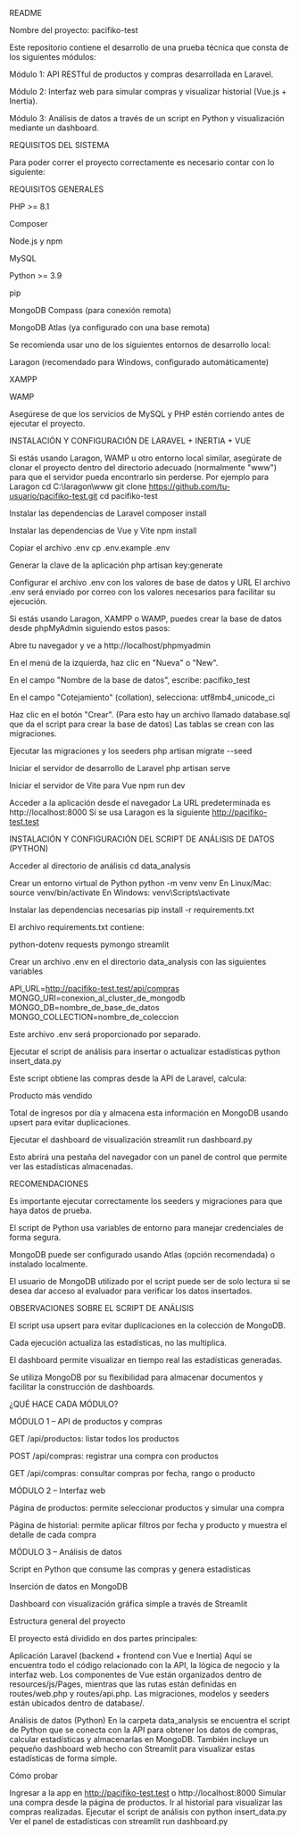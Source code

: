 README

Nombre del proyecto: pacifiko-test

Este repositorio contiene el desarrollo de una prueba técnica que consta de los siguientes módulos:

Módulo 1: API RESTful de productos y compras desarrollada en Laravel.

Módulo 2: Interfaz web para simular compras y visualizar historial (Vue.js + Inertia).

Módulo 3: Análisis de datos a través de un script en Python y visualización mediante un dashboard.

REQUISITOS DEL SISTEMA

Para poder correr el proyecto correctamente es necesario contar con lo siguiente:

REQUISITOS GENERALES

PHP >= 8.1

Composer

Node.js y npm

MySQL

Python >= 3.9

pip

MongoDB Compass (para conexión remota)

MongoDB Atlas (ya configurado con una base remota)

Se recomienda usar uno de los siguientes entornos de desarrollo local:

Laragon (recomendado para Windows, configurado automáticamente)

XAMPP

WAMP

Asegúrese de que los servicios de MySQL y PHP estén corriendo antes de ejecutar el proyecto.

INSTALACIÓN Y CONFIGURACIÓN DE LARAVEL + INERTIA + VUE

Si estás usando Laragon, WAMP u otro entorno local similar, asegúrate de clonar el proyecto dentro del 
directorio adecuado (normalmente "www") para que el servidor pueda encontrarlo sin perderse.
Por ejemplo para Laragon
cd C:\laragon\www
git clone https://github.com/tu-usuario/pacifiko-test.git
cd pacifiko-test

Instalar las dependencias de Laravel composer install

Instalar las dependencias de Vue y Vite npm install

Copiar el archivo .env cp .env.example .env

Generar la clave de la aplicación php artisan key:generate

Configurar el archivo .env con los valores de base de datos y URL El archivo .env será enviado por correo con los valores necesarios para facilitar su ejecución.

Si estás usando Laragon, XAMPP o WAMP, puedes crear la base de datos  desde phpMyAdmin siguiendo estos pasos:

Abre tu navegador y ve a http://localhost/phpmyadmin

En el menú de la izquierda, haz clic en "Nueva" o "New".

En el campo "Nombre de la base de datos", escribe: pacifiko_test

En el campo "Cotejamiento" (collation), selecciona: utf8mb4_unicode_ci

Haz clic en el botón "Crear".
(Para esto hay un archivo llamado database.sql que da el script para crear la base de datos)
Las tablas se crean con las migraciones.

Ejecutar las migraciones y los seeders php artisan migrate --seed

Iniciar el servidor de desarrollo de Laravel php artisan serve

Iniciar el servidor de Vite para Vue npm run dev

Acceder a la aplicación desde el navegador La URL predeterminada es http://localhost:8000 Sí se usa Laragon es la siguiente http://pacifiko-test.test

INSTALACIÓN Y CONFIGURACIÓN DEL SCRIPT DE ANÁLISIS DE DATOS (PYTHON)

Acceder al directorio de análisis cd data_analysis

Crear un entorno virtual de Python python -m venv venv En Linux/Mac: source venv/bin/activate En Windows: venv\Scripts\activate

Instalar las dependencias necesarias pip install -r requirements.txt

El archivo requirements.txt contiene:

python-dotenv requests pymongo streamlit

Crear un archivo .env en el directorio data_analysis con las siguientes variables

API_URL=http://pacifiko-test.test/api/compras MONGO_URI=conexion_al_cluster_de_mongodb MONGO_DB=nombre_de_base_de_datos MONGO_COLLECTION=nombre_de_coleccion

Este archivo .env será proporcionado por separado.

Ejecutar el script de análisis para insertar o actualizar estadísticas python insert_data.py

Este script obtiene las compras desde la API de Laravel, calcula:

Producto más vendido

Total de ingresos por día y almacena esta información en MongoDB usando upsert para evitar duplicaciones.

Ejecutar el dashboard de visualización streamlit run dashboard.py

Esto abrirá una pestaña del navegador con un panel de control que permite ver las estadísticas almacenadas.

RECOMENDACIONES

Es importante ejecutar correctamente los seeders y migraciones para que haya datos de prueba.

El script de Python usa variables de entorno para manejar credenciales de forma segura.

MongoDB puede ser configurado usando Atlas (opción recomendada) o instalado localmente.

El usuario de MongoDB utilizado por el script puede ser de solo lectura si se desea dar acceso al evaluador para verificar los datos insertados.

OBSERVACIONES SOBRE EL SCRIPT DE ANÁLISIS

El script usa upsert para evitar duplicaciones en la colección de MongoDB.

Cada ejecución actualiza las estadísticas, no las multiplica.

El dashboard permite visualizar en tiempo real las estadísticas generadas.

Se utiliza MongoDB por su flexibilidad para almacenar documentos y facilitar la construcción de dashboards.

¿QUÉ HACE CADA MÓDULO?

MÓDULO 1 – API de productos y compras

GET /api/productos: listar todos los productos

POST /api/compras: registrar una compra con productos

GET /api/compras: consultar compras por fecha, rango o producto

MÓDULO 2 – Interfaz web

Página de productos: permite seleccionar productos y simular una compra

Página de historial: permite aplicar filtros por fecha y producto y muestra el detalle de cada compra

MÓDULO 3 – Análisis de datos

Script en Python que consume las compras y genera estadísticas

Inserción de datos en MongoDB

Dashboard con visualización gráfica simple a través de Streamlit

Estructura general del proyecto

El proyecto está dividido en dos partes principales:

Aplicación Laravel (backend + frontend con Vue e Inertia) Aquí se encuentra todo el código relacionado con la API, la lógica de negocio y la interfaz web. Los componentes de Vue están organizados dentro de resources/js/Pages, mientras que las rutas están definidas en routes/web.php y routes/api.php. Las migraciones, modelos y seeders están ubicados dentro de database/.

Análisis de datos (Python) En la carpeta data_analysis se encuentra el script de Python que se conecta con la API para obtener los datos de compras, calcular estadísticas y almacenarlas en MongoDB. También incluye un pequeño dashboard web hecho con Streamlit para visualizar estas estadísticas de forma simple.

Cómo probar

Ingresar a la app en http://pacifiko-test.test o http://localhost:8000
Simular una compra desde la página de productos.
Ir al historial para visualizar las compras realizadas.
Ejecutar el script de análisis con python insert_data.py
Ver el panel de estadísticas con streamlit run dashboard.py
